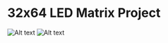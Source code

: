 # 32x64 LED Matrix Project

![Alt text](https://github.com/JoeLanzi/LEDMatrixProject/blob/master/imagejpeg_0(1).jpg "LED Matrix Board")
![Alt text](https://github.com/JoeLanzi/LEDMatrixProject/blob/master/Manhattan1.PNG)

